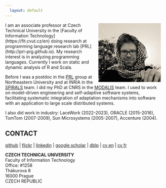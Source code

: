 ```yaml
---
  layout: default
---
```


<img src="/images/me.jpg" alt="Me" style="width: 40%; float: right; margin-top: 0.2em; margin-left: 1em;"/>
I am an associate professor at Czech Technical University in the [Faculty of Information Technology](https://fit.cvut.cz/en) doing research at programming language research lab [PRL](http://prl-prg.github.io).
My research interest is in analyzing programming languages.
Currently I work on static and dynamic analysis of R and Scala.

Before I was a postdoc in the [PRL](https://prl.khoury.northeastern.edu/) group at Northeastern University and at INRIA in the [SPIRALS](https://team.inria.fr/spirals/) team.
I did my PhD at CNRS in the [MODALIS](http://modalis.polytech.unice.fr/) team.
I used to work on model-driven engineering and self-adaptive software systems, facilitating systematic integration of adaptation mechanisms into software with an application to large scale distributed systems.

I also did work in industry: LaceWork (2022-2023), ORACLE (2015-2016), TomTom (2007-2009), Sun Microsystems (2005-2007), Accenture (2004).

## CONTACT

[github](http://github.com/fikovnik/) |
[flickr](https://www.flickr.com/photos/121532543@N04/) |
[linkedin](http://fr.linkedin.com/in/filipkrikava) |
[google scholar](https://scholar.google.com/citations?user=r_GmitIAAAAJ&hl=en) |
[dblp](https://dblp.org/pid/05/10588.html) |
[cv en](https://docs.google.com/document/d/1bRE4fG5A4RprT3axlnukDKkoPIpth48cAqmhOFjstH0/export?format=pdf) |
[cv fr](https://docs.google.com/document/d/1D2y-FenU5tXhkIS5tAK0fu7uz4Hn91FnLMEsTVHxB80/export?format=pdf)

__CZECH TECHNICAL UNIVERSITY__  
Faculty of Information Technology  
Office: #1258  
Thákurova 8  
16000 Prague  
CZECH REPUBLIC  

